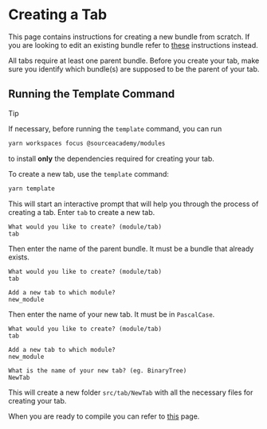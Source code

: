# Creating a Tab
This page contains instructions for creating a new bundle from scratch. If you are looking to edit an existing bundle refer to [these](./editing) instructions instead.

All tabs require at least one parent bundle. Before you create your tab, make sure you identify which bundle(s) are
supposed to be the parent of your tab.

## Running the Template Command
> [!TIP]
> If necessary, before running the `template` command, you can run 
> ```sh
> yarn workspaces focus @sourceacademy/modules
> ```
> to install **only** the dependencies required for creating your tab.

To create a new tab, use the `template` command:

```sh
yarn template
```

This will start an interactive prompt that will help you through the process of creating a tab.  Enter `tab` to create a new tab.

```
What would you like to create? (module/tab)
tab
```
Then enter the name of the parent bundle. It must be a bundle that already exists.
```
What would you like to create? (module/tab)
tab

Add a new tab to which module?
new_module
```

Then enter the name of your new tab. It must be in `PascalCase`.
```
What would you like to create? (module/tab)
tab

Add a new tab to which module?
new_module

What is the name of your new tab? (eg. BinaryTree)
NewTab
```

This will create a new folder `src/tab/NewTab` with all the necessary files for creating your tab.

When you are ready to compile you can refer to [this](../compiling) page.
